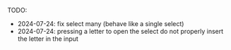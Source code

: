 TODO:

- 2024-07-24: fix select many (behave like a single select)
- 2024-07-24: pressing a letter to open the select do not properly insert the letter in the input